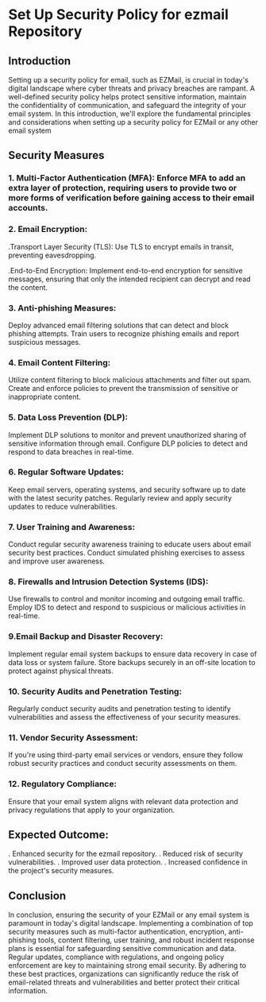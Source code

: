 # Set Up Security Policy for ezmail Repository

## Introduction

Setting up a security policy for email, such as EZMail, is crucial in today's digital landscape where cyber threats and privacy breaches are rampant. A well-defined security policy helps protect sensitive information, maintain the confidentiality of communication, and safeguard the integrity of your email system. In this introduction, we'll explore the fundamental principles and considerations when setting up a security policy for EZMail or any other email system

## Security Measures

### 1. Multi-Factor Authentication (MFA): Enforce MFA to add an extra layer of protection, requiring users to provide two or more forms of verification before gaining access to their email accounts.

### 2. Email Encryption:

.Transport Layer Security (TLS): Use TLS to encrypt emails in transit, preventing eavesdropping.

.End-to-End Encryption: Implement end-to-end encryption for sensitive messages, ensuring that only the intended recipient can decrypt and read the content.

### 3. Anti-phishing Measures:

Deploy advanced email filtering solutions that can detect and block phishing attempts.
Train users to recognize phishing emails and report suspicious messages.

### 4. Email Content Filtering:

Utilize content filtering to block malicious attachments and filter out spam.
Create and enforce policies to prevent the transmission of sensitive or inappropriate content.

### 5. Data Loss Prevention (DLP):

Implement DLP solutions to monitor and prevent unauthorized sharing of sensitive information through email.
Configure DLP policies to detect and respond to data breaches in real-time.

### 6. Regular Software Updates:

Keep email servers, operating systems, and security software up to date with the latest security patches.
Regularly review and apply security updates to reduce vulnerabilities.

### 7. User Training and Awareness:

Conduct regular security awareness training to educate users about email security best practices.
Conduct simulated phishing exercises to assess and improve user awareness.

### 8. Firewalls and Intrusion Detection Systems (IDS):

Use firewalls to control and monitor incoming and outgoing email traffic.
Employ IDS to detect and respond to suspicious or malicious activities in real-time.

### 9.Email Backup and Disaster Recovery:

Implement regular email system backups to ensure data recovery in case of data loss or system failure.
Store backups securely in an off-site location to protect against physical threats.

### 10. Security Audits and Penetration Testing:

Regularly conduct security audits and penetration testing to identify vulnerabilities and assess the effectiveness of your security measures.

### 11. Vendor Security Assessment:

If you're using third-party email services or vendors, ensure they follow robust security practices and conduct security assessments on them.

### 12. Regulatory Compliance:

Ensure that your email system aligns with relevant data protection and privacy regulations that apply to your organization.

## Expected Outcome:

. Enhanced security for the ezmail repository.
. Reduced risk of security vulnerabilities.
. Improved user data protection.
. Increased confidence in the project's security measures.

## Conclusion

In conclusion, ensuring the security of your EZMail or any email system is paramount in today's digital landscape. Implementing a combination of top security measures such as multi-factor authentication, encryption, anti-phishing tools, content filtering, user training, and robust incident response plans is essential for safeguarding sensitive communication and data. Regular updates, compliance with regulations, and ongoing policy enforcement are key to maintaining strong email security. By adhering to these best practices, organizations can significantly reduce the risk of email-related threats and vulnerabilities and better protect their critical information.


